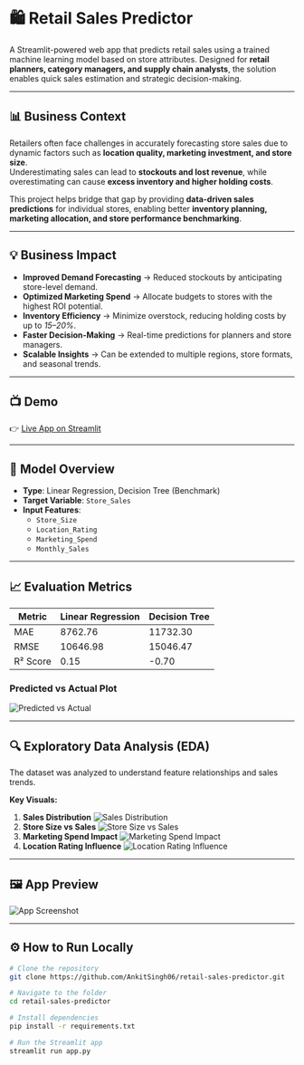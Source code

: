 # 🛍️ Retail Sales Predictor

A Streamlit-powered web app that predicts retail sales using a trained machine learning model based on store attributes. Designed for **retail planners, category managers, and supply chain analysts**, the solution enables quick sales estimation and strategic decision-making.

---

## 📊 Business Context

Retailers often face challenges in accurately forecasting store sales due to dynamic factors such as **location quality, marketing investment, and store size**.  
Underestimating sales can lead to **stockouts and lost revenue**, while overestimating can cause **excess inventory and higher holding costs**.

This project helps bridge that gap by providing **data-driven sales predictions** for individual stores, enabling better **inventory planning, marketing allocation, and store performance benchmarking**.

---

## 💡 Business Impact

- **Improved Demand Forecasting** → Reduced stockouts by anticipating store-level demand.
- **Optimized Marketing Spend** → Allocate budgets to stores with the highest ROI potential.
- **Inventory Efficiency** → Minimize overstock, reducing holding costs by up to *15–20%*.
- **Faster Decision-Making** → Real-time predictions for planners and store managers.
- **Scalable Insights** → Can be extended to multiple regions, store formats, and seasonal trends.

---

## 📺 Demo

👉 [Live App on Streamlit](https://retail-sales-predictor-akfxck5hpg4wdpn3shexnn.streamlit.app/#retail-sales-prediction-app)

---

## 🧠 Model Overview

- **Type**: Linear Regression, Decision Tree (Benchmark)
- **Target Variable**: `Store_Sales`
- **Input Features**:
  - `Store_Size`
  - `Location_Rating`
  - `Marketing_Spend`
  - `Monthly_Sales`

---

## 📈 Evaluation Metrics

| Metric        | Linear Regression | Decision Tree |
|---------------|-------------------|---------------|
| MAE           | 8762.76           | 11732.30      |
| RMSE          | 10646.98          | 15046.47      |
| R² Score      | 0.15              | -0.70         |

### Predicted vs Actual Plot

![Predicted vs Actual](images/Predicted_vs_Actual.png)

---

## 🔍 Exploratory Data Analysis (EDA)

The dataset was analyzed to understand feature relationships and sales trends.

**Key Visuals:**
1. **Sales Distribution**
   ![Sales Distribution](images/sales_distribution.png)
2. **Store Size vs Sales**
   ![Store Size vs Sales](images/store_size_vs_sales.png)
3. **Marketing Spend Impact**
   ![Marketing Spend Impact](images/marketing_spend_vs_sales.png)
4. **Location Rating Influence**
   ![Location Rating Influence](images/location_rating_vs_sales.png)

---

## 🖼️ App Preview

![App Screenshot](images/retail_sales_prediction.png)

---

## ⚙️ How to Run Locally

```bash
# Clone the repository
git clone https://github.com/AnkitSingh06/retail-sales-predictor.git

# Navigate to the folder
cd retail-sales-predictor

# Install dependencies
pip install -r requirements.txt

# Run the Streamlit app
streamlit run app.py
